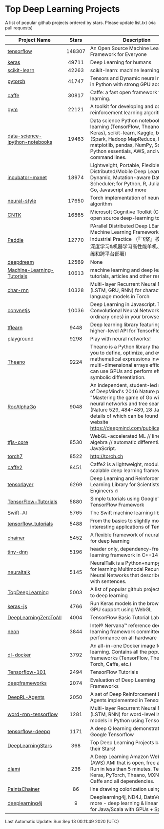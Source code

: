 # Top Deep Learning Projects
A list of popular github projects ordered by stars.
Please update list.txt (via pull requests)

|Project Name| Stars | Description |
| ---------- |:-----:| ----------- |
| [tensorflow](https://github.com/tensorflow/tensorflow) | 148307 | An Open Source Machine Learning Framework for Everyone |
| [keras](https://github.com/keras-team/keras) | 49711 | Deep Learning for humans |
| [scikit-learn](https://github.com/scikit-learn/scikit-learn) | 42263 | scikit-learn: machine learning in Python |
| [pytorch](https://github.com/pytorch/pytorch) | 41747 | Tensors and Dynamic neural networks in Python with strong GPU acceleration |
| [caffe](https://github.com/BVLC/caffe) | 30817 | Caffe: a fast open framework for deep learning. |
| [gym](https://github.com/openai/gym) | 22121 | A toolkit for developing and comparing reinforcement learning algorithms. |
| [data-science-ipython-notebooks](https://github.com/donnemartin/data-science-ipython-notebooks) | 19463 | Data science Python notebooks: Deep learning (TensorFlow, Theano, Caffe, Keras), scikit-learn, Kaggle, big data (Spark, Hadoop MapReduce, HDFS), matplotlib, pandas, NumPy, SciPy, Python essentials, AWS, and various command lines. |
| [incubator-mxnet](https://github.com/apache/incubator-mxnet) | 18974 | Lightweight, Portable, Flexible Distributed/Mobile Deep Learning with Dynamic, Mutation-aware Dataflow Dep Scheduler; for Python, R, Julia, Scala, Go, Javascript and more |
| [neural-style](https://github.com/jcjohnson/neural-style) | 17650 | Torch implementation of neural style algorithm |
| [CNTK](https://github.com/microsoft/CNTK) | 16865 | Microsoft Cognitive Toolkit (CNTK), an open source deep-learning toolkit |
| [Paddle](https://github.com/PaddlePaddle/Paddle) | 12770 | PArallel Distributed Deep LEarning: Machine Learning Framework from Industrial Practice （『飞桨』核心框架，深度学习&机器学习高性能单机、分布式训练和跨平台部署） |
| [deepdream](https://github.com/google/deepdream) | 12569 | None |
| [Machine-Learning-Tutorials](https://github.com/ujjwalkarn/Machine-Learning-Tutorials) | 10613 | machine learning and deep learning tutorials, articles and other resources  |
| [char-rnn](https://github.com/karpathy/char-rnn) | 10328 | Multi-layer Recurrent Neural Networks (LSTM, GRU, RNN) for character-level language models in Torch |
| [convnetjs](https://github.com/karpathy/convnetjs) | 10036 | Deep Learning in Javascript. Train Convolutional Neural Networks (or ordinary ones) in your browser. |
| [tflearn](https://github.com/tflearn/tflearn) | 9448 | Deep learning library featuring a higher-level API for TensorFlow. |
| [playground](https://github.com/tensorflow/playground) | 9298 | Play with neural networks! |
| [Theano](https://github.com/Theano/Theano) | 9224 | Theano is a Python library that allows you to define, optimize, and evaluate mathematical expressions involving multi-dimensional arrays efficiently. It can use GPUs and perform efficient symbolic differentiation. |
| [RocAlphaGo](https://github.com/Rochester-NRT/RocAlphaGo) | 9048 | An independent, student-led replication of DeepMind's 2016 Nature publication, "Mastering the game of Go with deep neural networks and tree search" (Nature 529, 484-489, 28 Jan 2016), details of which can be found on their website https://deepmind.com/publications.html. |
| [tfjs-core](https://github.com/tensorflow/tfjs-core) | 8530 | WebGL-accelerated ML // linear algebra // automatic differentiation for JavaScript. |
| [torch7](https://github.com/torch/torch7) | 8522 | http://torch.ch |
| [caffe2](https://github.com/facebookarchive/caffe2) | 8451 | Caffe2 is a lightweight, modular, and scalable deep learning framework. |
| [tensorlayer](https://github.com/tensorlayer/tensorlayer) | 6269 | Deep Learning and Reinforcement Learning Library for Scientists and Engineers 🔥 |
| [TensorFlow-Tutorials](https://github.com/nlintz/TensorFlow-Tutorials) | 5880 | Simple tutorials using Google's TensorFlow Framework |
| [Swift-AI](https://github.com/Swift-AI/Swift-AI) | 5765 | The Swift machine learning library. |
| [tensorflow_tutorials](https://github.com/pkmital/tensorflow_tutorials) | 5488 | From the basics to slightly more interesting applications of Tensorflow |
| [chainer](https://github.com/chainer/chainer) | 5452 | A flexible framework of neural networks for deep learning |
| [tiny-dnn](https://github.com/tiny-dnn/tiny-dnn) | 5196 | header only, dependency-free deep learning framework in C++14 |
| [neuraltalk](https://github.com/karpathy/neuraltalk) | 5145 | NeuralTalk is a Python+numpy project for learning Multimodal Recurrent Neural Networks that describe images with sentences. |
| [TopDeepLearning](https://github.com/aymericdamien/TopDeepLearning) | 5003 | A list of popular github projects related to deep learning |
| [keras-js](https://github.com/transcranial/keras-js) | 4766 | Run Keras models in the browser, with GPU support using WebGL |
| [DeepLearningZeroToAll](https://github.com/hunkim/DeepLearningZeroToAll) | 4004 | TensorFlow Basic Tutorial Labs |
| [neon](https://github.com/NervanaSystems/neon) | 3844 | Intel® Nervana™ reference deep learning framework committed to best performance on all hardware |
| [dl-docker](https://github.com/floydhub/dl-docker) | 3792 | An all-in-one Docker image for deep learning. Contains all the popular DL frameworks (TensorFlow, Theano, Torch, Caffe, etc.) |
| [Tensorflow-101](https://github.com/sjchoi86/Tensorflow-101) | 2494 | TensorFlow Tutorials |
| [deepframeworks](https://github.com/zer0n/deepframeworks) | 2074 | Evaluation of Deep Learning Frameworks |
| [DeepRL-Agents](https://github.com/awjuliani/DeepRL-Agents) | 2050 | A set of Deep Reinforcement Learning Agents implemented in Tensorflow. |
| [word-rnn-tensorflow](https://github.com/hunkim/word-rnn-tensorflow) | 1281 | Multi-layer Recurrent Neural Networks (LSTM, RNN) for word-level language models in Python using TensorFlow. |
| [tensorflow-deepq](https://github.com/siemanko/tensorflow-deepq) | 1171 | A deep Q learning demonstration using Google Tensorflow |
| [DeepLearningStars](https://github.com/hunkim/DeepLearningStars) | 368 | Top Deep Learning Projects based on their Stars! |
| [dlami](https://github.com/ritchieng/dlami) | 236 | A Deep Learning Amazon Web Service (AWS) AMI that is open, free and works. Run in less than 5 minutes. TensorFlow, Keras, PyTorch, Theano, MXNet, CNTK, Caffe and all dependencies. |
| [PaintsChainer](https://github.com/taizan/PaintsChainer) | 86 | line drawing colorization using chainer |
| [deeplearning4j](https://github.com/deeplearning4j/deeplearning4j) | 9 | Deeplearning4j, ND4J, DataVec and more - deep learning & linear algebra for Java/Scala with GPUs + Spark |

Last Automatic Update: Sun Sep 13 00:11:49 2020 (UTC)
